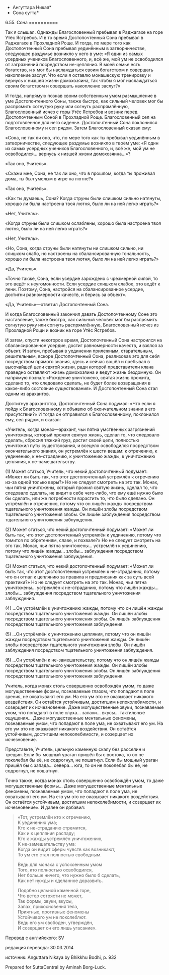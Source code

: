 * Ангуттара Никая*
* Сона сутта*

6\.55\. Сона
\=\=\=\=\=\=\=\=\=\=

Так я слышал\. Однажды Благословенный пребывал в Раджагахе на горе Утёс Ястребов\. И в то время Достопочтенный Сона пребывал в Раджагахе в Прохладной Роще\. И тогда, по мере того как Достопочтенный Сона пребывал уединённым в затворничестве, следующее раздумье возникло у него в уме: «Я один из самых усердных учеников Благословенного, и, всё же, мой ум не освободился от загрязнений посредством не\-цепляния\. В моей семье есть богатство, и я мог бы наслаждаться своим богатством и совершать накопление заслуг\. Что если я оставлю монашескую тренировку и вернусь к низшей жизни домохозяина, так чтобы я мог наслаждаться своим богатством и совершать накопление заслуг?»

И тогда, напрямую познав своим собственным умом размышление в уме Достопочтенного Соны, также быстро, как сильный человек мог бы распрямить согнутую руку или согнуть распрямлённую, Благословенный исчез с горы Утёс Ястребов и возник перед Достопочтенным Соной в Прохладной Роще\. Благословенный сел на подготовленное для него сиденье\. Достопочтенный Сона поклонился Благословенному и сел рядом\. Затем Благословенный сказал ему:

«Сона, не так ли оно, что, по мере того как ты пребывал уединённым в затворничестве, следующее раздумье возникло в твоём уме: «Я один из самых усердных учеников Благословенного, и, всё же, мой ум не освободился… вернусь к низшей жизни домохозяина…»?

«Так оно, Учитель»\.

«Скажи мне, Сона, не так ли оно, что в прошлом, когда ты проживал дома, ты был умелым в игре на лютне?»

«Так оно, Учитель»\.

«Как ты думаешь, Сона? Когда струны были слишком сильно натянуты, хорошо ли была настроена твоя лютня, было ли на ней легко играть?»

«Нет, Учитель»\.

«Когда струны были слишком ослаблены, хорошо была настроена твоя лютня, было ли на ней легко играть?»

«Нет, Учитель»\.

«Но, Сона, когда струны были натянуты ни слишком сильно, ни слишком слабо, но настроены на сбалансированную тональность, хорошо ли была настроена твоя лютня, было ли на ней легко играть?»

«Да, Учитель»\.

«Точно также, Сона, если усердие зарождено с чрезмерной силой, то это ведёт к неугомонности\. Если усердие слишком слабое, это ведёт к лени\. Поэтому, Сона, настройся на сбалансированное усердие, достигни равномерности качеств, и берись за объект»\.

«Да, Учитель»—ответил Достопочтенный Сона\.

И когда Благословенный закончил давать Достопочтенному Соне это наставление, также быстро, как сильный человек мог бы распрямить согнутую руку или согнуть распрямлённую, Благословенный исчез из Прохладной Рощи и возник на горе Утёс Ястребов\.

И затем, спустя некоторое время, Достопочтенный Сона настроился на сбалансированное усердие, достиг равномерности качеств, и взялся за объект\. И затем, пребывая в уединении прилежным, старательным, решительным, вскоре Достопочтенный Сона, реализовав это для себя посредством прямого знания, здесь и сейчас вошёл и пребывал в высочайшей цели святой жизни, ради которой представители клана праведно оставляют жизнь домохозяина и ведут жизнь бездомную\. Он напрямую познал: «Рождение уничтожено, святая жизнь прожита, сделано то, что следовало сделать, не будет более возвращения в какое\-либо состояние существования»\. И Достопочтенный Сона стал одним из арахантов\.

Достигнув арахантства, Достопочтенный Сона подумал: «Что если я пойду к Благословенному и объявлю об окончательном знании в его присутствии?» И тогда он отправился к Благословенному, поклонился ему, сел рядом, и сказал:

«Учитель, когда монах—арахант, чьи пятна умственных загрязнений уничтожены, который прожил святую жизнь, сделал то, что следовало сделать, сбросил тяжкий груз, достиг своей цели, полностью уничтожил путы существования, и всецело освободился посредством окончательного знания, он устремлён к шести вещам: к отречению, к уединению, к не\-страданию, к уничтожению жажды, к уничтожению цепляния, к не\-замешательству\.

\(1\) Может статься, Учитель, что некий достопочтенный подумает: «Может ли быть так, что этот достопочтенный устремлён к отречению из\-за одной только веры?» Но не следует смотреть на это так\. Монах, чьи пятна уничтожены, который прожил святую жизнь, сделал то, что следовало сделать, не видит в себе чего\-либо, что ему ещё нужно было бы сделать, или же потребности взрастить то, что было сделано\. Он устрёмлён к отречению, потому что он лишён жажды посредством тщательного уничтожения жажды\. Он лишён злобы посредством тщательного уничтожения злобы\. Он лишён заблуждения посредством тщательного уничтожения заблуждения\.

\(2\) Может статься, что некий достопочтенный подумает: «Может ли быть так, что этот достопочтенный устремлён к уединению, потому что томится по обретениям, славе, и похвале?» Но не следует смотреть на это так\. Монах, чьи пятна уничтожены… устремлён к уединению, потому что лишён жажды… злобы… заблуждения посредством тщательного уничтожения заблуждения\.

\(3\) Может статься, что некий достопочтенный подумает: «Может ли быть так, что этот достопочтенный устремлён к не\-страданию, потому что он отпал к цеплянию за правила и предписания как за суть всей практики?» Но не следует смотреть на это так\. Монах, чьи пятна уничтожены… устремлён к не\-страданию, потому что лишён жажды… злобы… заблуждения посредством тщательного уничтожения заблуждения\.

\(4\) …Он устрёмлён к уничтожению жажды, потому что он лишён жажды посредством тщательного уничтожения жажды\. Он лишён злобы посредством тщательного уничтожения злобы\. Он лишён заблуждения посредством тщательного уничтожения заблуждения\.

\(5\) …Он устрёмлён к уничтожению цепляния, потому что он лишён жажды посредством тщательного уничтожения жажды\. Он лишён злобы посредством тщательного уничтожения злобы\. Он лишён заблуждения посредством тщательного уничтожения заблуждения\.

\(6\) …Он устрёмлён к не\-замешательству, потому что он лишён жажды посредством тщательного уничтожения жажды\. Он лишён злобы посредством тщательного уничтожения злобы\. Он лишён заблуждения посредством тщательного уничтожения заблуждения\.

Учитель, когда монах столь совершенно освобождён умом, то даже могущественные формы, познаваемые глазом, что попадают в поле зрения, не охватывают его ум\. На его ум это не оказывает никакого воздействия\. Он остаётся устойчивым, достигшим непоколебимости, и созерцает их исчезновение\. Даже могущественные звуки, познаваемые ухом, что попадают в поле слуха… запахи… вкусы… тактильные ощущения… Даже могущественные ментальные феномены, познаваемые умом, что попадают в поле ума, не охватывают его ум\. На его ум это не оказывает никакого воздействия\. Он остаётся устойчивым, достигшим непоколебимости, и созерцает их исчезновение\.

Представьте, Учитель, цельную каменную скалу без расселин и трещин\. Если бы мощный ураган пришёл бы с востока, то он не поколебал бы её, не содрогнул, не пошатнул\. Если бы мощный ураган пришёл бы с запада… севера… юга, то он не поколебал бы её, не содрогнул, не пошатнул\.

Точно также, когда монах столь совершенно освобождён умом, то даже могущественные формы… Даже могущественные ментальные феномены, познаваемые умом, что попадают в поле ума, не охватывают его ум\. На его ум это не оказывает никакого воздействия\. Он остаётся устойчивым, достигшим непоколебимости, и созерцает их исчезновение»\. И далее он добавил:

> «Тот, устремлён кто к отречению,  
> К уединению ума;  
> Кто к не\-страданию стремится,  
> Как и к цепляния распаду;  
> Кто к жажды устремлён уничтожению,  
> К не\-замешательству ума:  
> Когда он видит сферы чувств как возникают,  
> То ум его стал полностью свободным\.  
>   
> Ведь для монаха с успокоенным умом  
> Того, кто полностью освободился,  
> Нет больше ничего, что нужно было б сделать,  
> Как нет нужды и сделанное доразвить\.  
>   
> Подобно цельной каменной горе,  
> Что ветер сотрясти не может,  
> Так формы, звуки, вкусы,  
> Запах, прикосновения тела,  
> Приятные, противные феномены  
> Устойчивого ум не поколеблют\.  
> Ведь его ум свободен, утверждён,  
> И созерцает он его лишь угасание»\.

Перевод с английского: SV

редакция перевода: 30\.03\.2014

источник: Anguttara Nikaya by Bhikkhu Bodhi, p\. 932

Prepared for SuttaCentral by Aminah Borg\-Luck\.